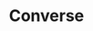 ---
title: Converse
price: $450
image: /assets/img/ProductFeatureImg2.jpg
description: Custom painted Nike sneakers"
bestseller: true 
sale: true
---